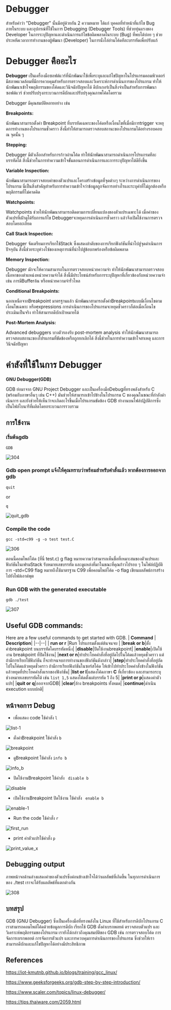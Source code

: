 # Debugger

สำหรับคำว่า "Debugger"  นั้นมีอยู่ด้วยกัน 2  ความหมาย ได้แก่ บุคคลที่ทำหน้าที่แก้ไข Bug  ภายในระบบ และอุปกรณ์ที่ใช้ในการ Debugging (Debugger Tools)  ที่ช่วยทุ่นแรงของ Developer  ในการระบุปัญหาและดำเนินการแก้ไขข้อผิดพลาดในระบบ (Bug)  ที่พบได้บ่อย ๆ ช่วยประหยัดเวลาการทำงานของผู้พัฒนา (Developer)  ในการนั่งไล่อ่านโค้ดทีละบรรทัดเพื่อปรับแก้
# Debugger คืออะไร

**Debugger**  เป็นเครื่องมือซอฟต์แวร์ที่นักพัฒนาใช้เพื่อระบุและแก้ไขปัญหาในโปรแกรมคอมพิวเตอร์ มีสภาพแวดล้อมที่มีการควบคุมสําหรับการตรวจสอบและวิเคราะห์การดําเนินการของโปรแกรม ทําให้นักพัฒนาเข้าใจพฤติกรรมของโค้ดและวินิจฉัยปัญหาได้ ดีบักเกอร์เป็นสิ่งจําเป็นสําหรับการพัฒนาซอฟต์แวร์ ช่วยปรับปรุงกระบวนการดีบักและปรับปรุงคุณภาพโค้ดโดยรวม

Debugger มีคุณสมบัติหลายอย่าง เช่น

**Breakpoints:**

นักพัฒนาสามารถตั้งค่า Breakpoint ที่บรรทัดเฉพาะของโค้ดหรือเงื่อนไขที่เมื่อมีการtrigger จะหยุดการทํางานของโปรแกรมชั่วคราว สิ่งนี้ทําให้สามารถตรวจสอบสถานะของโปรแกรมได้อย่างรอบคอบ ณ จุดนั้น ๆ

**Stepping:**

Debugger มีตัวเลือกสําหรับการก้าวผ่านโค้ด ทําให้นักพัฒนาสามารถดําเนินการโปรแกรมทีละบรรทัดได้ สิ่งนี้ช่วยในการทําความเข้าใจขั้นตอนการดําเนินการและการระบุปัญหาได้ดียิ่งขึ้น

**Variable Inspection:**

นักพัฒนาสามารถตรวจสอบค่าของตัวแปรและโครงสร้างข้อมูลที่จุดต่างๆ ระหว่างการดําเนินการของโปรแกรม นี่เป็นสิ่งสําคัญสําหรับการทําความเข้าใจว่าข้อมูลถูกจัดการอย่างไรและระบุค่าที่ไม่ถูกต้องหรือพฤติกรรมที่ไม่คาดคิด

**Watchpoints:**

Watchpoints ช่วยให้นักพัฒนาสามารถติดตามการเปลี่ยนแปลงของตัวแปรเฉพาะได้ เมื่อค่าของตัวแปรที่เฝ้าดูได้รับการแก้ไข Debuggerจะหยุดการดําเนินการชั่วคราว แล้วจึงเปิดใช้งานการตรวจสอบโดยละเอียด

**Call Stack Inspection:**

Debugger จัดเตรียมการเรียกใช้Stack ซึ่งแสดงลําดับของการเรียกฟังก์ชันที่นําไปสู่จุดดําเนินการปัจจุบัน สิ่งนี้ช่วยระบุห่วงโซ่ของเหตุการณ์ที่นําไปสู่ข้อบกพร่องหรือข้อผิดพลาด

**Memory Inspection:**

Debugger มักจะให้ความสามารถในการตรวจสอบหน่วยความจํา ทําให้นักพัฒนาสามารถตรวจสอบเนื้อหาของตําแหน่งหน่วยความจําได้ สิ่งนี้มีประโยชน์สําหรับการระบุปัญหาที่เกี่ยวข้องกับหน่วยความจํา เช่น การมีBufferล้น หรือหน่วยความจํารั่วไหล

**Conditional Breakpoints:**

นอกเหนือจากBreakpoint มาตรฐานแล้ว นักพัฒนาสามารถตั้งค่าBreakpointแบบมีเงื่อนไขตามเงื่อนไขเฉพาะ หรือexpressions การดําเนินการของโปรแกรมจะหยุดชั่วคราวก็ต่อเมื่อเงื่อนไขประเมินเป็นจริง ทําให้สามารถดีบักเป้าหมายได้

**Post-Mortem Analysis:**

Advanced debuggers  บางตัวรองรับ  post-mortem analysis  ทําให้นักพัฒนาสามารถตรวจสอบสถานะของโปรแกรมที่ขัดข้องหรือถูกยกเลิกได้ สิ่งนี้ช่วยในการทําความเข้าใจสาเหตุ  และการวินิจฉัยปัญหา

# คำสังที่ใช้ในการ  Debugger

**GNU Debugger(GDB)**

GDB ย่อมาจาก GNU Project Debugger และเป็นเครื่องมือDebugที่ทรงพลังสําหรับ C (พร้อมกับภาษาอื่นๆ เช่น C++) มันช่วยให้สามารถเข้าไปข้างในโปรแกรม C ของคุณในขณะที่กําลังดําเนินการ และยังช่วยให้เห็นว่าจะเกิดอะไรขึ้นเมื่อโปรแกรมขัดข้อง GDB ทํางานบนไฟล์ปฏิบัติการซึ่งเป็นไฟล์ไบนารีที่ผลิตโดยกระบวนการรวบรวม

## การใช้งาน

 ### เริ่มต้นgdb
`GDB`

![304](blob:https://stackedit.io/008e6693-e01c-4ffe-b3ac-9a035cfe8265)
### Gdb open prompt  แจ้งให้คุณทราบว่าพร้อมสําหรับคําสั่งแล้ว หากต้องการออกจาก gdb 

    quit
or

    q

![quit_gdb](blob:https://stackedit.io/7a44d83b-15ac-499b-99b2-a03984d478ea)
### Compile the code

    gcc -std=c99 -g -o test test.C

![306](blob:https://stackedit.io/6b379c0b-28f9-4bcf-9d10-3ae4cd42e017)

ตอนนี้คอมไพล์โค้ด (ที่นี่ test.c) g flag  หมายความว่าสามารถเห็นชื่อที่เหมาะสมของตัวแปรและฟังก์ชันในเฟรมStack รับหมายเลขบรรทัด และดูแหล่งที่มาในขณะที่คุณก้าวไปรอบ ๆ ในไฟล์ปฏิบัติการ -std=C99 flag  หมายถึงใช้มาตรฐาน C99  เพื่อคอมไพล์โค้ด -o flag  เขียนผลลัพธ์การสร้างไปยังไฟล์เอาต์พุต

### Run GDB with the generated executable

    gdb ./test

![307](blob:https://stackedit.io/cc81d379-cee7-4379-bfe5-926d5aa8cdd3)

## Useful GDB commands:

Here are a few useful commands to get started with GDB.
| **Command** |  **Description**|
|--|--|
| **run or r** |Run โปรแกรมตั้งแต่ต้นจนจบ  |
|**break or b**|ตั้งค่าbreakpoint บนบรรทัดใดบรรทัดหนึ่ง|
|**disable**|ปิดใช้งานbreakpoint|
|**enable**|เปิดใช้งาน breakpoint ที่ปิดใช้งาน|
|**next or n**|ทำประโยคคำสั่งที่อยู่ถัดไปในโค้ดแล้วหยุดชั่วคราว แต่ถ้ามีการเรียกใช้ฟังก์ชัน ก็จะทำจนจบการทำงานของฟังก์ชันดังกล่าว|
|**step**|ทำประโยคคำสั่งที่อยู่ถัดไปในโค้ดแล้วหยุดชั่วคราว ถ้ามีการเรียกฟังก์ชันในซอร์สโค้ด ให้เข้าไปทำประโยคคำสั่งข้างในฟังก์ชันแล้วหยุดที่ประโยคคำสั่งแรกของฟังก์ชัน|
|**list or l**|แสดงโค้ดภาษา  **C**  ที่เกี่ยวข้อง และสามารถระบุช่วงหมายเลขบรรทัดได้ เช่น  `list 1,5`  แสดงโค้ดตั้งแต่บรรทัด 1 ถึง 5|
|**print or p**|แสดงค่าตัวแปร|
|**quit or q**|ออกจากGDB|
|**clear**|ล้าง breakpoints ทั้งหมด|
|**continue**|ดำเนิน execution แบบปกติ|

## หน้าจอการ Debug

- เพื่อแสดง code ใช้คำสัง `l`

![list-1](blob:https://stackedit.io/8e101c4d-f8c9-41ea-bf6a-6d9133e262e5)
- ตั่งค่าBreakpoint ใช้คำสัง `b`

![breakpoint](blob:https://stackedit.io/3ac80214-7c02-455b-99d2-dae23ff87276)
- ดูBreakpoint ใช้คำสัง  `info b`

![info_b](blob:https://stackedit.io/62b1631f-fa0f-4c32-96ad-270f719f036b)
- ปิดใช้งานBreakpoint ใช้คำสัง ` disable b`

![disable](blob:https://stackedit.io/9c24f7b0-f0fa-421a-8ef2-8bc322e54c8b)
- เปิดใช้งานBreakpoint ปิดใช้งาน ใช้คำสัง ` enable b`

![enable-1](blob:https://stackedit.io/1da535f2-5790-47c7-ab5d-a184f5914cd1)
- Run the code ใช้คำสั่ง `r`

![first_run](blob:https://stackedit.io/0c1ae471-55ba-43c6-866b-8147520453f0)

- print ค่าตัวแปรใช้คำสั่ง `p`

![print_value_x](blob:https://stackedit.io/02493aaf-619a-454c-8dc3-f9a2170cf40d)

## Debugging output
ภาพหน้าจอด้านล่างแสดงค่าของตัวแปรซึ่งค่อนข้างเข้าใจได้ว่าผลลัพธ์ที่เกิดขึ้น ในทุกการดําเนินการของ ./test  เราจะได้รับผลลัพธ์ที่แตกต่างกัน

![308](blob:https://stackedit.io/d57c7868-0d58-4973-b1b5-e486aaa48d65)

## บทสรุป

GDB (GNU Debugger)  ซึ่งเป็นเครื่องมือที่ทรงพลังใน Linux  ที่ใช้สําหรับการดีบักโปรแกรม C เราสามารถคอมไพล์โค้ดด้วยข้อมูลการดีบัก เรียกใช้ GDB  ตั้งค่าเบรกพอยต์ ตรวจสอบตัวแปร และวิเคราะห์พฤติกรรมของโปรแกรม เรายังได้กล่าวถึงคุณสมบัติของ GDB  เช่น การตรวจสอบโค้ด การจัดการเบรกพอยต์ การจัดการตัวแปร และการควบคุมการดําเนินการของโปรแกรม ซึ่งช่วยให้เราสามารถดีบักและแก้ไขปัญหาได้อย่างมีประสิทธิภาพ

## References

https://iot-kmutnb.github.io/blogs/training/gcc_linux/

https://www.geeksforgeeks.org/gdb-step-by-step-introduction/

https://www.scaler.com/topics/linux-debugger/

https://tips.thaiware.com/2059.html

